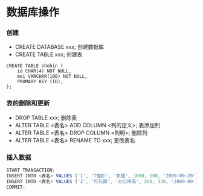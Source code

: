 # 数据库操作
### 创建
- CREATE DATABASE xxx; 创建数据库
- CREATE TABLE xxx; 创建表
```
CREATE TABLE shohin (
    id CHAR(4) NOT NULL,
    mei VARCHAR(100) NOT NULL,
    PROMARY KEY (ID),
);
```

### 表的删除和更新
- DROP TABLE xxx; 删除表
- ALTER TABLE <表名> ADD COLUMN <列的定义>; 表添加列
- ALTER TABLE <表名> DROP COLUMN <列明>; 删除列
- ALTER TABLE <表名> RENAME TO xxx; 更改表名

### 插入数据
```javascript
START TRANSACTION;
INSERT INTO <表名> VALUES ('1', 'T恤衫', '衣服', 1000, 500, '2009-09-20');
INSERT INTO <表名> VALUES ('2', '打孔器', '办公用品', 500, 320, '2009-09-11');
COMMIT;
```
